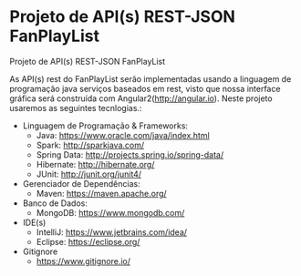 Projeto de API(s) REST-JSON FanPlayList
=================================

Projeto de API(s) REST-JSON FanPlayList

As API(s) rest do FanPlayList serão implementadas usando a linguagem de programação java serviços baseados em rest, visto que nossa interface gráfica será construída com Angular2(http://angular.io).
Neste projeto usaremos as seguintes tecnlogias.:

 - Linguagem de Programação & Frameworks:
	 - Java: https://www.oracle.com/java/index.html
	 - Spark: http://sparkjava.com/
	 - Spring Data: http://projects.spring.io/spring-data/
	 - Hibernate: http://hibernate.org/
	 - JUnit: http://junit.org/junit4/
 - Gerenciador de Dependências:
	 - Maven: https://maven.apache.org/
 - Banco de Dados:
	 - MongoDB: https://www.mongodb.com/
 - IDE(s)
	 - IntelliJ: https://www.jetbrains.com/idea/
	 - Eclipse: https://eclipse.org/
 - Gitignore
	 - https://www.gitignore.io/

